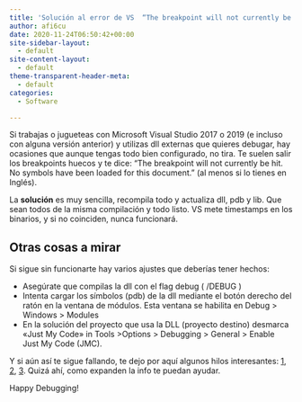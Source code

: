 ```yaml
---
title: 'Solución al error de VS  “The breakpoint will not currently be hit. No symbols have been loaded for this document.”'
author: afi6cu
date: 2020-11-24T06:50:42+00:00
site-sidebar-layout:
  - default
site-content-layout:
  - default
theme-transparent-header-meta:
  - default
categories:
  - Software

---
```

Si trabajas o jugueteas con Microsoft Visual Studio 2017 o 2019 (e incluso con alguna versión anterior) y utilizas dll externas que quieres debugar, hay ocasiones que aunque tengas todo bien configurado, no tira. Te suelen salir los breakpoints huecos y te dice: “The breakpoint will not currently be hit. No symbols have been loaded for this document.” (al menos si lo tienes en Inglés).

La **solución** es muy sencilla, recompila todo y actualiza dll, pdb y lib. Que sean todos de la misma compilación y todo listo. VS mete timestamps en los binarios, y si no coinciden, nunca funcionará.

## Otras cosas a mirar

Si sigue sin funcionarte hay varios ajustes que deberías tener hechos:

  * Asegúrate que compilas la dll con el flag debug ( /DEBUG )
  * Intenta cargar los símbolos (pdb) de la dll mediante el botón derecho del ratón en la ventana de módulos. Esta ventana se habilita en Debug > Windows > Modules
  * En la solución del proyecto que usa la DLL (proyecto destino) desmarca «Just My Code» in Tools >Options > Debugging > General > Enable Just My Code (JMC).

Y si aún así te sigue fallando, te dejo por aquí algunos hilos interesantes: <a href="https://github.com/MicrosoftDocs/visualstudio-docs/blob/master/docs/debugger/specify-symbol-dot-pdb-and-source-files-in-the-visual-studio-debugger.md" target="_blank" rel="noreferrer noopener">1</a>, <a href="https://stackoverflow.com/questions/2155930/how-do-i-remedy-the-breakpoint-will-not-currently-be-hit-no-symbols-have-been" target="_blank" rel="noreferrer noopener">2</a>, <a href="https://stackoverflow.com/questions/5309722/a-matching-symbol-file-was-not-found-in-this-folder" target="_blank" rel="noreferrer noopener">3</a>. Quizá ahí, como expanden la info te puedan ayudar.

Happy Debugging!